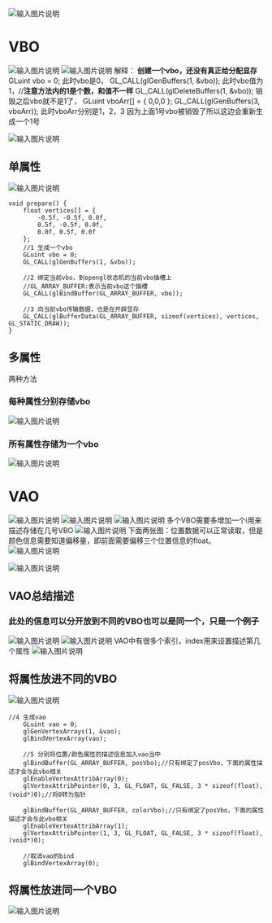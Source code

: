 ![输入图片说明](/imgs/2024-10-14/ckJoOAGeXvYbRpas.png)
# VBO
![输入图片说明](/imgs/2024-10-14/BV7yPQmKIr8AtKBf.png)
![输入图片说明](/imgs/2024-10-14/oc4XWzWYxZHbeDKC.png)
解释：
**创建一个vbo，还没有真正给分配显存**
GLuint vbo = 0;
此时vbo是0，
GL_CALL(glGenBuffers(1, &vbo));
此时vbo值为1，//**注意方法内的1是个数，和值不一样**
GL_CALL(glDeleteBuffers(1, &vbo));
销毁之后vbo就不是1了，
GLuint vboArr[] = { 0,0,0 };
GL_CALL(glGenBuffers(3, vboArr));
此时vboArr分别是1，2，3
因为上面1号vbo被销毁了所以这边会重新生成一个1号

![输入图片说明](/imgs/2024-10-15/FqvpJkOWIkLIPhhv.png)
##  单属性
![输入图片说明](/imgs/2024-10-15/VL3rESofMkzpPw2S.png)
```
void prepare() {
    float vertices[] = {
        -0.5f, -0.5f, 0.0f,
        0.5f, -0.5f, 0.0f,
        0.0f, 0.5f, 0.0f
    };
    //1 生成一个vbo
    GLuint vbo = 0;
    GL_CALL(glGenBuffers(1, &vbo));

    //2 绑定当前vbo，到opengl状态机的当前vbo插槽上
    //GL_ARRAY_BUFFER:表示当前vbo这个插槽
    GL_CALL(glBindBuffer(GL_ARRAY_BUFFER, vbo));

    //3 向当前vbo传输数据，也是在开辟显存
    GL_CALL(glBufferData(GL_ARRAY_BUFFER, sizeof(vertices), vertices, GL_STATIC_DRAW));
}
```
## 多属性
两种方法
### 每种属性分别存储vbo
![输入图片说明](/imgs/2024-10-15/lwo4fHrIqAZABURB.png)
### 所有属性存储为一个vbo
![输入图片说明](/imgs/2024-10-15/oDOMkK7aLkssQaCZ.png)
# VAO
![输入图片说明](/imgs/2024-10-15/dYhwYhWG9BFbFDwH.png)
![输入图片说明](/imgs/2024-10-15/DWMQvAWZoH1aSj1e.png)
![输入图片说明](/imgs/2024-10-15/CEMif7RVfrOkMZCt.png)
多个VBO需要多增加一个i用来描述存储在几号VBO
![输入图片说明](/imgs/2024-10-15/af8jRJMZUcXGMppq.png)
下面两张图：位置数据可以正常读取，但是颜色信息需要知道偏移量，即前面需要偏移三个位置信息的float。
![输入图片说明](/imgs/2024-10-15/A4sSvzt46Ds1vZPW.png)

![输入图片说明](/imgs/2024-10-15/zb0yhgD4Qte5js2m.png)
## VAO总结描述
### 此处的信息可以分开放到不同的VBO也可以是同一个，只是一个例子
![输入图片说明](/imgs/2024-10-15/MGtlV336Fb4m1ZrD.png)
![输入图片说明](/imgs/2024-10-15/etymHzpqTmBzwsxg.png)
VAO中有很多个索引，index用来设置描述第几个属性
![输入图片说明](/imgs/2024-10-15/fQVGGw1Fx359HKWc.png)
## 将属性放进不同的VBO
![输入图片说明](/imgs/2024-10-15/yTV90sL77pcvYVUz.png)
```
//4 生成vao
    GLuint vao = 0;
    glGenVertexArrays(1, &vao);
    glBindVertexArray(vao);

    //5 分别将位置/颜色属性的描述信息加入vao当中
    glBindBuffer(GL_ARRAY_BUFFER, posVbo);//只有绑定了posVbo，下面的属性描述才会与此vbo相关
    glEnableVertexAttribArray(0);
    glVertexAttribPointer(0, 3, GL_FLOAT, GL_FALSE, 3 * sizeof(float), (void*)0);//将0转为指针

    glBindBuffer(GL_ARRAY_BUFFER, colorVbo);//只有绑定了posVbo，下面的属性描述才会与此vbo相关
    glEnableVertexAttribArray(1);
    glVertexAttribPointer(1, 3, GL_FLOAT, GL_FALSE, 3 * sizeof(float), (void*)0);

    //取消vao的bind
    glBindVertexArray(0);
```
## 将属性放进同一个VBO
![输入图片说明](/imgs/2024-10-16/K3Pbtx4paikkVeUw.png)
<!--stackedit_data:
eyJoaXN0b3J5IjpbMTU4MzU0Mzc5MCwtNzI4NTEwOTUxLC04NT
c3NjIwNDEsLTY2MDA0NTI1MywtMTk1ODE3MzA4OCw1NzU3OTA2
NSwtMTExMDk5MzQ3NSwtMTA3NTU3NTAyOSwyNzMyNDg2NDAsMT
kyOTkyNjk1NCw4Mzc5MzEyOSwtNTkzMzQ4ODQ5LC0xMTkxNDQ3
ODk3LC0xNTM2MzY2OTU0LDY2OTQzMTIxOSwtMjA4ODc0NjYxMl
19
-->